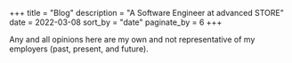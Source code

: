 +++
title = "Blog"
description = "A Software Engineer at advanced STORE"
date = 2022-03-08
sort_by = "date"
paginate_by = 6
+++

Any and all opinions here are my own and not representative of my employers (past, present, and future).
